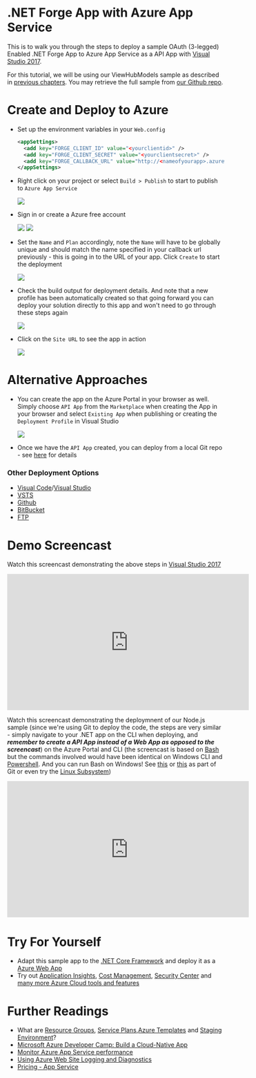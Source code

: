 # .NET Forge App with Azure App Service

This is to walk you through the steps to deploy a sample OAuth (3-legged) Enabled .NET Forge App to Azure App Service as a API App with [Visual Studio 2017](https://visualstudio.microsoft.com/vs/).

For this tutorial, we will be using our ViewHubModels sample as described in [previous chapters](tutorials/viewhubmodels). You may retrieve the full sample from [our Github repo](https://github.com/Autodesk-Forge/learn.forge.viewhubmodels/tree/net/).


# Create and Deploy to Azure
- Set up the environment variables in your ```Web.config```
  ```xml
  <appSettings>
    <add key="FORGE_CLIENT_ID" value="<yourclientid>" />
    <add key="FORGE_CLIENT_SECRET" value="<yourclientsecret>" />
    <add key="FORGE_CALLBACK_URL" value="http://<nameofyourapp>.azurewebsites.net/forge/callback/oauth" />
  </appSettings>
  ```
- Right click on your project or select ```Build > Publish``` to start to publish to ```Azure App Service```

  ![](_media/deployment/azure/create_web_app_net.png)
- Sign in or create a Azure free account

  ![](_media/deployment/azure/create_web_app_net_2.png)
  ![](_media/deployment/azure/create_web_app_net_3.png)
- Set the ```Name``` and ```Plan``` accordingly, note the ```Name``` will have to be globally unique and should match the name specified in your callback url previously - this is going in to the URL of your app. Click ```Create``` to start the deployment

  ![](_media/deployment/azure/create_web_app_net_4.png)
- Check the build output for deployment details. And note that a new profile has been automatically created so that going forward you can deploy your solution directly to this app and won't need to go through these steps again

  ![](_media/deployment/azure/net_app_published_result.png)
- Click on the ```Site URL``` to see the app in action

  ![](_media/deployment/azure/app_running.png)

# Alternative Approaches

- You can create the app on the Azure Portal in your browser as well. Simply choose ```API App``` from the ```Marketplace``` when creating the App in your browser and select ```Existing App``` when publishing or creating the ```Deployment Profile``` in Visual Studio

  ![](_media/deployment/azure/app_dashboard.png)
- Once we have the ```API App``` created, you can deploy from a local Git repo - see [here](deployment/azure/node) for details

### Other Deployment Options
- [Visual Code](https://azure.microsoft.com/en-us/blog/visual-studio-code-and-azure-app-service-a-perfect-fit/)/[Visual Studio](../node)
- [VSTS](https://docs.microsoft.com/en-us/labs/devops/deployazurefunctionswithvsts/)
- [Github](https://blogs.msdn.microsoft.com/benjaminperkins/2017/05/10/deploy-github-source-code-repositories-to-an-azure-app-service/)
- [BitBucket](https://confluence.atlassian.com/bitbucket/deploy-to-microsoft-azure-900820699.html)
- [FTP](https://docs.microsoft.com/en-us/azure/app-service/deploy-ftp)

# Demo Screencast
Watch this screencast demonstrating the above steps in [Visual Studio 2017](https://visualstudio.microsoft.com/vs/)
<iframe width="560" height="315" src="https://www.youtube.com/embed/r7QyGvsXTK8" frameborder="0" allow="accelerometer; autoplay; encrypted-media; gyroscope; picture-in-picture" allowfullscreen></iframe>

Watch this screencast demonstrating the deploymnent of our Node.js sample (since we're using Git to deploy the code, the steps are very similar - simply navigate to your .NET app on the CLI when deploying, and _**remember to create a API App instead of a Web App as opposed to the screencast**_) on the Azure Portal and CLI (the screencast is based on [Bash](https://www.gnu.org/software/bash/) but the commands involved would have been identical on Windows CLI and [Powershell](https://docs.microsoft.com/en-us/powershell/scripting/getting-started/getting-started-with-windows-powershell). And you can run Bash on Windows! See [this](http://mingw.org/wiki/msys) or [this](https://gitforwindows.org/) as part of Git or even try the [Linux Subsystem](https://docs.microsoft.com/en-us/windows/wsl/install-win10))
<iframe width="560" height="315" src="https://www.youtube.com/embed/h_b_te0Iza0" frameborder="0" allow="accelerometer; autoplay; encrypted-media; gyroscope; picture-in-picture" allowfullscreen></iframe>

# Try For Yourself
- Adapt this sample app to the [.NET Core Framework](https://docs.microsoft.com/en-us/dotnet/core/) and deploy it as a [Azure Web App](deployment/azure/node)
- Try out [Application Insights](https://azure.microsoft.com/en-us/services/monitor/), [Cost Management](https://portal.azure.com/#blade/Microsoft_Azure_Billing/ModernBillingMenuBlade/Overview), [Security Center](https://portal.azure.com/#blade/Microsoft_Azure_Security/SecurityMenuBlade/18) and [many more Azure Cloud tools and features](https://azure.microsoft.com/en-us/services/)

# Further Readings
- What are [Resource Groups](https://docs.microsoft.com/en-us/azure/azure-resource-manager/resource-group-overview), [Service Plans](https://azure.microsoft.com/en-us/pricing/details/app-service/plans/),[Azure Templates](https://azure.microsoft.com/en-us/resources/templates/) and [Staging Environment](https://docs.microsoft.com/en-us/azure/app-service/deploy-staging-slots)?
- [Microsoft Azure Developer Camp: Build a Cloud-Native App](https://mva.microsoft.com/en-us/training-courses/microsoft-azure-developer-camp-build-a-cloud-native-app-8299)
- [Monitor Azure App Service performance](https://docs.microsoft.com/en-us/azure/application-insights/app-insights-azure-web-apps)
- [Using Azure Web Site Logging and Diagnostics](https://azure.microsoft.com/en-us/resources/videos/azure-web-site-logging-and-diagnostics/)
- [Pricing - App Service](https://azure.microsoft.com/en-us/pricing/details/app-service/windows/)
